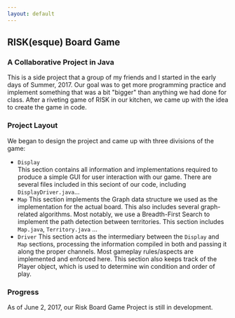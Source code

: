 ```yaml
---
layout: default
---
```


## RISK(esque) Board Game 
### A Collaborative Project in Java
This is a side project that a group of my friends and I started in the early days of Summer, 2017.  Our goal was to get more programming practice and implement
something that was a bit "bigger" than anything we had done for class.  After a riveting game of RISK in our kitchen, we came up with the idea to create the game
in code.  

### Project Layout
We began to design the project and came up with three divisions of the game:  
  * `Display`  
    This section contains all information and implementations required to produce a simple GUI for user interaction with our game.
     There are several files included in this seciont of our code, including `DisplayDriver.java`...
  * `Map`
    This section implements the Graph data structure we used as the implementation for the actual board.  This also includes several
    graph-related algorithms. Most notably, we use a Breadth-First Search to implement the path detection between territories.  This 
    section includes `Map.java`, `Territory.java` ...
  * `Driver`
    This section acts as the intermediary between the `Display` and `Map` sections, processing the information compiled in both and 
    passing it along the proper channels.  Most gameplay rules/aspects are implemented and enforced here.  This section also keeps
    track of the Player object, which is used to determine win condition and order of play.  

### Progress
As of June 2, 2017, our Risk Board Game Project is still in development.
